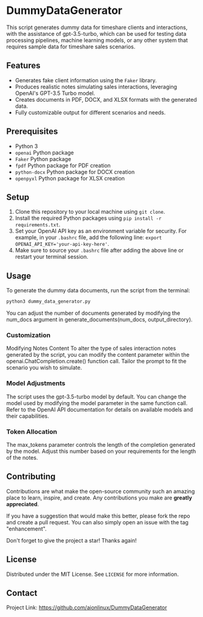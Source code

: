 # DummyDataGenerator

This script generates dummy data for timeshare clients and interactions, with the assistance of gpt-3.5-turbo, which can be used for testing data processing pipelines, machine learning models, or any other system that requires sample data for timeshare sales scenarios.

## Features

- Generates fake client information using the `Faker` library.
- Produces realistic notes simulating sales interactions, leveraging OpenAI's GPT-3.5 Turbo model.
- Creates documents in PDF, DOCX, and XLSX formats with the generated data.
- Fully customizable output for different scenarios and needs.

## Prerequisites

- Python 3
- `openai` Python package
- `Faker` Python package
- `fpdf` Python package for PDF creation
- `python-docx` Python package for DOCX creation
- `openpyxl` Python package for XLSX creation

## Setup

1. Clone this repository to your local machine using `git clone`.
2. Install the required Python packages using `pip install -r requirements.txt`.
3. Set your OpenAI API key as an environment variable for security. For example, in your `.bashrc` file, add the following line: `export OPENAI_API_KEY='your-api-key-here'`.
4. Make sure to source your `.bashrc` file after adding the above line or restart your terminal session.

## Usage

To generate the dummy data documents, run the script from the terminal:

```bash
python3 dummy_data_generator.py
```

You can adjust the number of documents generated by modifying the num_docs argument in generate_documents(num_docs, output_directory).

### Customization
Modifying Notes Content
To alter the type of sales interaction notes generated by the script, you can modify the content parameter within the openai.ChatCompletion.create() function call. Tailor the prompt to fit the scenario you wish to simulate.

### Model Adjustments
The script uses the gpt-3.5-turbo model by default. You can change the model used by modifying the model parameter in the same function call. Refer to the OpenAI API documentation for details on available models and their capabilities.

### Token Allocation
The max_tokens parameter controls the length of the completion generated by the model. Adjust this number based on your requirements for the length of the notes.

## Contributing
Contributions are what make the open-source community such an amazing place to learn, inspire, and create. Any contributions you make are **greatly appreciated**.

If you have a suggestion that would make this better, please fork the repo and create a pull request. You can also simply open an issue with the tag "enhancement".

Don't forget to give the project a star! Thanks again!

## License
Distributed under the MIT License. See `LICENSE` for more information.

## Contact
Project Link: https://github.com/aionlinux/DummyDataGenerator
